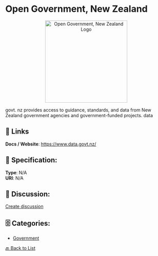 # Open Government, New Zealand
<p align="center">
    <img width="256" src="https://raw.githubusercontent.com/apis-list/apis-list/main/apis/open-government-new-zealand/logo_256x256.png" alt="Open Government, New Zealand Logo"/>
</p>

govt. nz provides access to guidance, standards, and data from New Zealand government agencies and government-funded projects. data

##  🔗 Links
**Docs / Website**: https://www.data.govt.nz/

## 🧬 Specification:
**Type**: N/A  
**URI**: N/A

## 💬 Discussion:
[Create discussion](https://github.com/apis-list/apis-list/discussions/new)

## 🗄️ Categories:
- [Government](https://github.com/apis-list/apis-list#government)




[🔙 Back to List](https://github.com/apis-list/apis-list)
